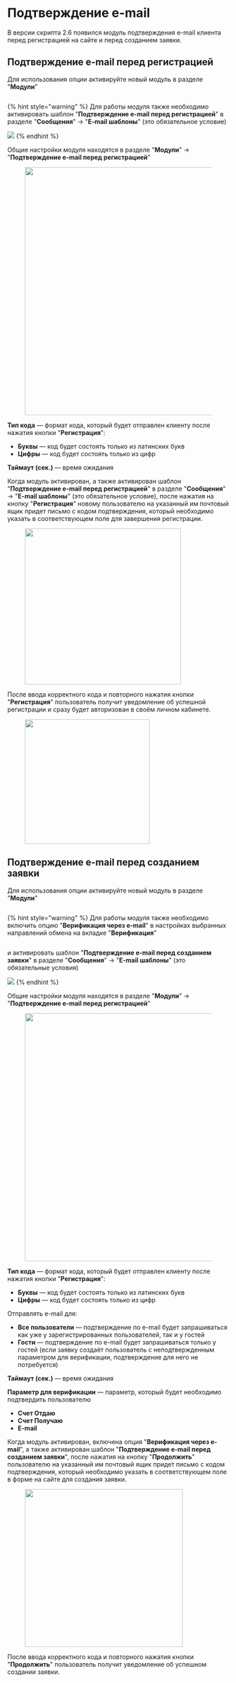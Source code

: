 # Подтверждение e-mail

В версии скрипта 2.6 появился модуль подтверждения e-mail клиента перед регистрацией на сайте и перед созданием заявки.

## Подтверждение e-mail перед регистрацией

Для использования опции активируйте новый модуль в разделе "**Модули**"

<figure><img src="../../.gitbook/assets/image (1924).png" alt=""><figcaption></figcaption></figure>

{% hint style="warning" %}
Для работы модуля также необходимо активировать шаблон "**Подтверждение e-mail перед регистрацией**" в разделе "**Сообщения**" -> "**E-mail шаблоны**" (это обязательное условие)

![](<../../.gitbook/assets/image (1936).png>)
{% endhint %}

Общие настройки модуля находятся в разделе "**Модули**" -> "**Подтверждение e-mail перед регистрацией**"

<figure><img src="../../.gitbook/assets/image (1926).png" alt="" width="563"><figcaption></figcaption></figure>

**Тип кода** — формат кода, который будет отправлен клиенту после нажатия кнопки "**Регистрация**":

* **Буквы** — код будет состоять только из латинских букв
* **Цифры** — код будет состоять только из цифр

**Таймаут (сек.)** — время ожидания

Когда модуль активирован, а также активирован шаблон "**Подтверждение e-mail перед регистрацией**" в разделе "**Сообщения**" -> "**E-mail шаблоны**" (это обязательное условие), после нажатия на кнопку "**Регистрация**" новому пользователю на указанный им почтовый ящик придет письмо с кодом подтверждения, который необходимо указать в соответствующем поле для завершения регистрации.

<figure><img src="../../.gitbook/assets/image (1923).png" alt="" width="354"><figcaption></figcaption></figure>

После ввода корректного кода и повторного нажатия кнопки "**Регистрация**" пользователь получит уведомление об успешной регистрации и сразу будет авторизован в своём личном кабинете.

<figure><img src="../../.gitbook/assets/image (1927).png" alt="" width="283"><figcaption></figcaption></figure>

## Подтверждение e-mail перед созданием заявки

Для использования опции активируйте новый модуль в разделе "**Модули**"

<figure><img src="../../.gitbook/assets/image (1929).png" alt=""><figcaption></figcaption></figure>

{% hint style="warning" %}
Для работы модуля также необходимо включить опцию "**Верификация через e-mail**" в настройках выбранных направлений обмена на вкладке "**Верификация**"

<img src="../../.gitbook/assets/image (1932).png" alt="" data-size="original">

и активировать шаблон "**Подтверждение e-mail перед созданием заявки**" в разделе "**Сообщения**" -> "**E-mail шаблоны**" (это обязательные условия)

![](<../../.gitbook/assets/image (1934).png>)
{% endhint %}

Общие настройки модуля находятся в разделе "**Модули**" -> "**Подтверждение e-mail перед регистрацией**"

<figure><img src="../../.gitbook/assets/image (1931).png" alt="" width="563"><figcaption></figcaption></figure>

**Тип кода** — формат кода, который будет отправлен клиенту после нажатия кнопки "**Регистрация**":

* **Буквы** — код будет состоять только из латинских букв
* **Цифры** — код будет состоять только из цифр

Отправлять e-mail для:

* **Все пользователи** — подтверждение по e-mail будет запрашиваться как уже у зарегистрированных пользователей, так и у гостей
* **Гости** — подтверждение по e-mail будет запрашиваться только у гостей (если заявку создаёт пользователь с неподтвержденным параметром для верификации, подтверждение для него не потребуется)

**Таймаут (сек.)** — время ожидания

**Параметр для верификации** — параметр, который будет необходимо подтвердить пользователю

* **Счет Отдаю**
* **Счет Получаю**
* **E-mail**

Когда модуль активирован, включена опция "**Верификация через e-mail**", а также активирован шаблон "**Подтверждение e-mail перед созданием заявки**", после нажатия на кнопку "**Продолжить**" пользователю на указанный им почтовый ящик придет письмо с кодом подтверждения, который необходимо указать в соответствующем поле в форме на сайте для создания заявки.

<figure><img src="../../.gitbook/assets/image (1933).png" alt="" width="358"><figcaption></figcaption></figure>

После ввода корректного кода и повторного нажатия кнопки "**Продолжить**" пользователь получит уведомление об успешном создании заявки.
